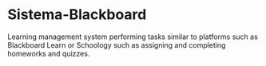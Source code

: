 # Sistema-Blackboard
Learning management system performing tasks similar to platforms such as Blackboard Learn or Schoology such as assigning and completing homeworks and quizzes.
